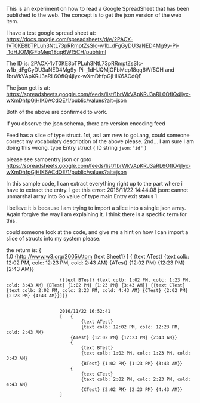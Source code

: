 This is an experiment on how to read a Google SpreadSheet
that has been published to the web.
The concept is to get the json version of the web item.

I have a test google spread sheet at:
https://docs.google.com/spreadsheets/d/e/2PACX-1vT0KE8bTPLuh3NtL73pRRmptZsSIc-w1b_dFgGyDU3aNED4Mg9y-Pi-_1dHJQMjGFbMep18qq6Wf5CH/pubhtml

The ID is: 
2PACX-1vT0KE8bTPLuh3NtL73pRRmptZsSIc-w1b_dFgGyDU3aNED4Mg9y-Pi-_1dHJQMjGFbMep18qq6Wf5CH
and
1brWkVApKRJ3aRL6OfIQ4jlyx-wXmDhfpGjHIK6ACdQE

The json get is at:
https://spreadsheets.google.com/feeds/list/1brWkVApKRJ3aRL6OfIQ4jlyx-wXmDhfpGjHIK6ACdQE/1/public/values?alt=json 

Both of the above are confirmed to work.

If you observe the json schema, there are 
version
encoding
feed

Feed has a slice of type struct.
1st, as I am new to goLang, could someone correct my vocabulary description of the above please.
2nd... I am sure I am doing this wrong.
type Entry struct {
    ID string `json:"id"`
}

please see sampentry.json  or goto 
https://spreadsheets.google.com/feeds/list/1brWkVApKRJ3aRL6OfIQ4jlyx-wXmDhfpGjHIK6ACdQE/1/public/values?alt=json


In this sample code, I can extract everything right up to the part where i have to extract the entry.
I get this error:
2016/11/22 14:44:08 json: cannot unmarshal array into Go value of type main.Entry
exit status 1

I believe it is because I am trying to import a slice into a single json array. 
Again forgive the way I am explaining it.  I think there is a specific term for this.

could someone look at the code, and give me a hint on how I can import a slice of structs into my system please.


the return is:
 {  
     1.0 
     {http://www.w3.org/2005/Atom 
        {text Sheet1} 
            [       {
                        {text ATest} 
                            {text colb: 12:02 PM, colc: 12:23 PM, cold: 2:43 AM} 
                            {ATest} {12:02 PM} {12:23 PM} {2:43 AM}} 
                        
                        {{text BTest} {text colb: 1:02 PM, colc: 1:23 PM, cold: 3:43 AM} {BTest} {1:02 PM} {1:23 PM} {3:43 AM}} {{text CTest} {text colb: 2:02 PM, colc: 2:23 PM, cold: 4:43 AM} {CTest} {2:02 PM} {2:23 PM} {4:43 AM}}]}}


                        2016/11/22 16:52:41 
                        [   {   
                                {text ATest} 
                                {text colb: 12:02 PM, colc: 12:23 PM, cold: 2:43 AM} 
                            {ATest} {12:02 PM} {12:23 PM} {2:43 AM}} 
                            {
                                {text BTest} 
                                {text colb: 1:02 PM, colc: 1:23 PM, cold: 3:43 AM} 
                                {BTest} {1:02 PM} {1:23 PM} {3:43 AM}} 
                            {   
                                {text CTest} 
                                {text colb: 2:02 PM, colc: 2:23 PM, cold: 4:43 AM} 
                                {CTest} {2:02 PM} {2:23 PM} {4:43 AM}}
                        ]